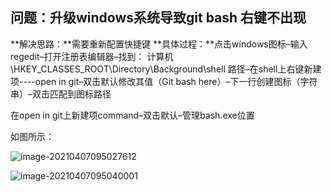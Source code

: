 ## 问题：升级windows系统导致git bash 右键不出现

**解决思路：**需要重新配置快捷键
**具体过程：**点击windows图标–输入regedit–打开注册表编辑器–找到： 计算机\HKEY_CLASSES_ROOT\Directory\Background\shell 路径–在shell上右键新建项----open in git–双击默认修改其值（Git bash here）–下一行创建图标（字符串）–双击匹配到图标路径

在open in git上新建项command–双击默认–管理bash.exe位置

如图所示：

![image-20210407095027612](D:\typora\images\image-20210407095027612.png)

![image-20210407095040001](D:\typora\images\image-20210407095040001.png)